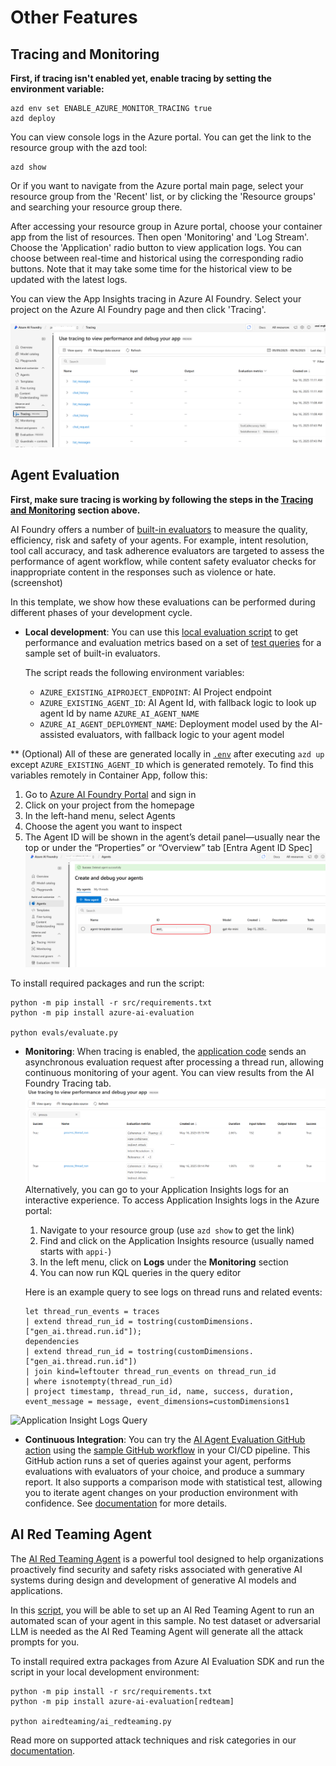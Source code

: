 # Other Features

## Tracing and Monitoring

**First, if tracing isn't enabled yet, enable tracing by setting the environment variable:**

```shell
azd env set ENABLE_AZURE_MONITOR_TRACING true
azd deploy
```

You can view console logs in the Azure portal. You can get the link to the resource group with the azd tool:

```shell
azd show
```

Or if you want to navigate from the Azure portal main page, select your resource group from the 'Recent' list, or by clicking the 'Resource groups' and searching your resource group there.

After accessing your resource group in Azure portal, choose your container app from the list of resources. Then open 'Monitoring' and 'Log Stream'. Choose the 'Application' radio button to view application logs. You can choose between real-time and historical using the corresponding radio buttons. Note that it may take some time for the historical view to be updated with the latest logs.

You can view the App Insights tracing in Azure AI Foundry. Select your project on the Azure AI Foundry page and then click 'Tracing'. 

![Tracing Tab](../docs/images/tracing_tab.png)

## Agent Evaluation

**First, make sure tracing is working by following the steps in the [Tracing and Monitoring](#tracing-and-monitoring) section above.**

AI Foundry offers a number of [built-in evaluators](https://learn.microsoft.com/azure/ai-foundry/how-to/develop/agent-evaluate-sdk) to measure the quality, efficiency, risk and safety of your agents. For example, intent resolution, tool call accuracy, and task adherence evaluators are targeted to assess the performance of agent workflow, while content safety evaluator checks for inappropriate content in the responses such as violence or hate. (screenshot)

In this template, we show how these evaluations can be performed during different phases of your development cycle.

- **Local development**: You can use this [local evaluation script](../evals/evaluate.py) to get performance and evaluation metrics based on a set of [test queries](../evals/eval-queries.json) for a sample set of built-in evaluators.

  The script reads the following environment variables:
  - `AZURE_EXISTING_AIPROJECT_ENDPOINT`: AI Project endpoint
  - `AZURE_EXISTING_AGENT_ID`: AI Agent Id, with fallback logic to look up agent Id by name `AZURE_AI_AGENT_NAME`
  - `AZURE_AI_AGENT_DEPLOYMENT_NAME`: Deployment model used by the AI-assisted evaluators, with fallback logic to your agent model

** (Optional) All of these are generated locally in [`.env`](../src/.env) after executing `azd up` except `AZURE_EXISTING_AGENT_ID` which is generated remotely.  To find this variables remotely in Container App, follow this:

1. Go to [Azure AI Foundry Portal](https://ai.azure.com/) and sign in
2. Click on your project from the homepage
3. In the left-hand menu, select Agents
4. Choose the agent you want to inspect
5. The Agent ID will be shown in the agent’s detail panel—usually near the top or under the “Properties” or “Overview” tab [Entra Agent ID Spec]
![Agent ID in Foundry UI](./images/agent_id_in_foundry_ui.png)

  
To install required packages and run the script:  

  ```shell
  python -m pip install -r src/requirements.txt
  python -m pip install azure-ai-evaluation

  python evals/evaluate.py
  ```

- **Monitoring**: When tracing is enabled, the [application code](../src/api/routes.py) sends an asynchronous evaluation request after processing a thread run, allowing continuous monitoring of your agent. You can view results from the AI Foundry Tracing tab.
    ![Tracing](./images/tracing_eval_screenshot.png)
    Alternatively, you can go to your Application Insights logs for an interactive experience. To access Application Insights logs in the Azure portal:
    
    1. Navigate to your resource group (use `azd show` to get the link)
    2. Find and click on the Application Insights resource (usually named starts with `appi-`)
    3. In the left menu, click on **Logs** under the **Monitoring** section
    4. You can now run KQL queries in the query editor
    
    Here is an example query to see logs on thread runs and related events:

    ```kql
    let thread_run_events = traces
    | extend thread_run_id = tostring(customDimensions.["gen_ai.thread.run.id"]);
    dependencies 
    | extend thread_run_id = tostring(customDimensions.["gen_ai.thread.run.id"])
    | join kind=leftouter thread_run_events on thread_run_id
    | where isnotempty(thread_run_id)
    | project timestamp, thread_run_id, name, success, duration, event_message = message, event_dimensions=customDimensions1
   ```

![Application Insight Logs Query](../docs/images/app_insight_logs_query.png)

- **Continuous Integration**: You can try the [AI Agent Evaluation GitHub action](https://github.com/microsoft/ai-agent-evals) using the [sample GitHub workflow](../.github/workflows/ai-evaluation.yaml) in your CI/CD pipeline. This GitHub action runs a set of queries against your agent, performs evaluations with evaluators of your choice, and produce a summary report. It also supports a comparison mode with statistical test, allowing you to iterate agent changes on your production environment with confidence. See [documentation](https://github.com/microsoft/ai-agent-evals) for more details.

## AI Red Teaming Agent

The [AI Red Teaming Agent](https://learn.microsoft.com/azure/ai-foundry/concepts/ai-red-teaming-agent) is a powerful tool designed to help organizations proactively find security and safety risks associated with generative AI systems during design and development of generative AI models and applications.

In this [script](../airedteaming/ai_redteaming.py), you will be able to set up an AI Red Teaming Agent to run an automated scan of your agent in this sample. No test dataset or adversarial LLM is needed as the AI Red Teaming Agent will generate all the attack prompts for you.

To install required extra packages from Azure AI Evaluation SDK and run the script in your local development environment:  

```shell
python -m pip install -r src/requirements.txt
python -m pip install azure-ai-evaluation[redteam]

python airedteaming/ai_redteaming.py
```

Read more on supported attack techniques and risk categories in our [documentation](https://learn.microsoft.com/azure/ai-foundry/how-to/develop/run-scans-ai-red-teaming-agent).
